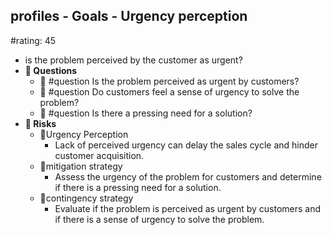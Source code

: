 ## profiles - Goals - Urgency perception
#rating: 45
- is the problem perceived by the customer as urgent?
- **💭 Questions**
  - 💭 #question Is the problem perceived as urgent by customers?
  - 💭 #question Do customers feel a sense of urgency to solve the problem?
  - 💭 #question Is there a pressing need for a solution?
- **🚨 Risks**
  - 🚨Urgency Perception
    - Lack of perceived urgency can delay the sales cycle and hinder customer acquisition.
  - 🚨mitigation strategy
    - Assess the urgency of the problem for customers and determine if there is a pressing need for a solution.
  - 🚨contingency strategy
    - Evaluate if the problem is perceived as urgent by customers and if there is a sense of urgency to solve the problem.


